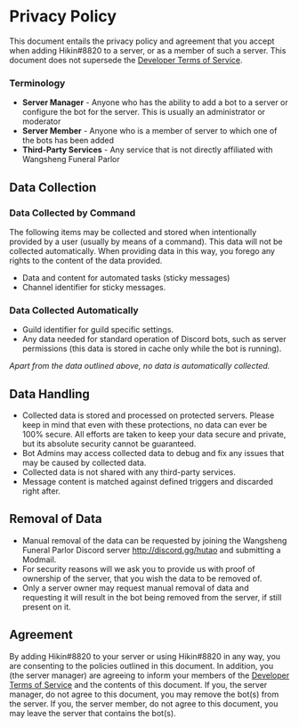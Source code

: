 # Privacy Policy
This document entails the privacy policy and agreement that you accept when adding Hikin#8820 to a server, or as a member of such a server. This document does not supersede the [Developer Terms of Service](https://discordapp.com/developers/docs/legal).

### Terminology
* **Server Manager** - Anyone who has the ability to add a bot to a server or configure the bot for the server. This is usually an administrator or moderator
* **Server Member** - Anyone who is a member of server to which one of the bots has been added
* **Third-Party Services** - Any service that is not directly affiliated with Wangsheng Funeral Parlor


## Data Collection

### Data Collected by Command
The following items may be collected and stored when intentionally provided by a user (usually by means of a command). This data will not be collected automatically. When providing data in this way, you forego any rights to the content of the data provided.
* Data and content for automated tasks (sticky messages)
* Channel identifier for sticky messages.


### Data Collected Automatically
* Guild identifier for guild specific settings.
* Any data needed for standard operation of Discord bots, such as server permissions (this data is stored in cache only while the bot is running).

*Apart from the data outlined above, no data is automatically collected.*


## Data Handling
* Collected data is stored and processed on protected servers. Please keep in mind that even with these protections, no data can ever be 100% secure. All efforts are taken to keep your data secure and private, but its absolute security cannot be guaranteed. 
* Bot Admins may access collected data to debug and fix any issues that may be caused by collected data.
* Collected data is not shared with any third-party services.
* Message content is matched against defined triggers and discarded right after.


## Removal of Data
* Manual removal of the data can be requested by joining the Wangsheng Funeral Parlor Discord server http://discord.gg/hutao and submitting a Modmail.
* For security reasons will we ask you to provide us with proof of ownership of the server, that you wish the data to be removed of.
* Only a server owner may request manual removal of data and requesting it will result in the bot being removed from the server, if still present on it.


## Agreement
By adding Hikin#8820 to your server or using Hikin#8820 in any way, you are consenting to the policies outlined in this document. In addition, you (the server manager) are agreeing to inform your members of the [Developer Terms of Service](https://discordapp.com/developers/docs/legal) and the contents of this document. If you, the server manager, do not agree to this document, you may remove the bot(s) from the server. If you, the server member, do not agree to this document, you may leave the server that contains the bot(s). 
